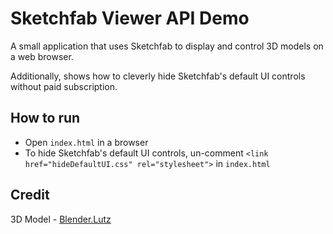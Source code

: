 # Sketchfab Viewer API Demo
A small application that uses Sketchfab to display and control 3D models on a web browser.

Additionally, shows how to cleverly hide Sketchfab's default UI controls without paid subscription.

## How to run
- Open `index.html` in a browser
- To hide Sketchfab's default UI controls, un-comment `<link href="hideDefaultUI.css" rel="stylesheet">` in `index.html`

## Credit
3D Model - [Blender.Lutz](https://sketchfab.com/3d-models/nissan-skyline-r34-gtr-f6da49a2c3e84e87a97823ec16000fbf)
